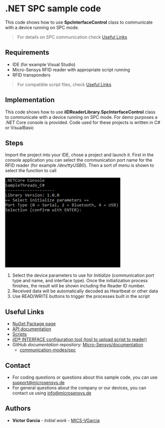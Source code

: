 # .NET SPC sample code
This code shows how to use **SpcInterfaceControl** class to communicate with a device running on SPC mode. 
> For details on SPC communication check [Useful Links](#Useful-Links)

## Requirements
* IDE (for example Visual Studio)
* Micro-Sensys RFID reader with appropriate script running
* RFID transponders

> For compatible script files, check [Useful Links](#Useful-Links)

## Implementation
This code shows how to use **iIDReaderLibrary.SpcInterfaceControl** class to communicate with a device running on SPC mode. 
For demo purposes a .NET Core console is provided.
Code used for these projects is written in C# or VisualBasic

## Steps
Import the project into your IDE, chose a project and launch it. First in the console application you can select the communication port name for the RFID reader (for example */dev/ttyUSB0*). Then a sort of *menu* is shown to select the function to call

![Screenshot](screenshot/Sample_iIDrl_SPC_Console.png)

 1. Select the device parameters to use for *Initialize* (communication port type and name, and interface type). Once the initialization process finishes, the result will be shown including the Reader ID number.
 2. Received data will be automatically decoded as Heartbeat or other data
 3. Use READ/WRITE buttons to trigger the processes built in the script

## Useful Links
* [NuGet Package page](https://www.nuget.org/packages/Microsensys.iIDReaderLibrary.SpcInterfaceControl/)
* [API documentation](https://www.microsensys.de/downloads/DevSamples/Libraries/UNIX/iIDReaderLibrary%20-%20.NET%20library/)
* [Scripts](https://www.microsensys.de/downloads/DevSamples/Sample%20Codes/SPC/Additionals/Sample%20scripts/)
* [iID® INTERFACE configuration tool (tool to upload script to reader)](https://www.microsensys.de/downloads/SW_Install/iID%c2%aeinterface%20config%20tool/Setup%20iID%20interface%20config%20tool.exe)
* GitHub *documentation* repository: [Micro-Sensys/documentation](https://github.com/Micro-Sensys/documentation)
	* [communication-modes/spc](https://github.com/Micro-Sensys/documentation/tree/master/communication-modes/spc)

## Contact

* For coding questions or questions about this sample code, you can use [support@microsensys.de](mailto:support@microsensys.de)
* For general questions about the company or our devices, you can contact us using [info@microsensys.de](mailto:info@microsensys.de)

## Authors

* **Victor Garcia** - *Initial work* - [MICS-VGarcia](https://github.com/MICS-VGarcia/)
